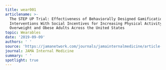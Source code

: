 ```yaml
---
title: wear001
articlename: >-
  The STEP UP Trial: Effectiveness of Behaviorally Designed Gamification
  Interventions With Social Incentives for Increasing Physical Activity Among
  Overweight and Obese Adults Across the United States
topic: Wearables
date: '2019-09-09'
authors: ' '
source: 'https://jamanetwork.com/journals/jamainternalmedicine/article-abstract/2749761'
journal: JAMA Internal Medicine
summary: ' '
spotlight: true
---
```


